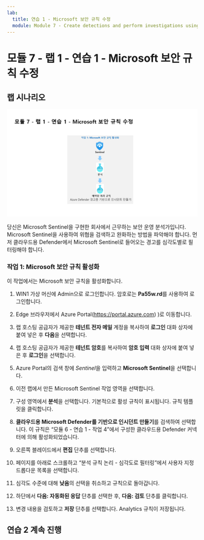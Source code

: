 ```yaml
---
lab:
  title: 연습 1 - Microsoft 보안 규칙 수정
  module: Module 7 - Create detections and perform investigations using Microsoft Sentinel
---
```


# <a name="module-7---lab-1---exercise-1---modify-a-microsoft-security-rule"></a>모듈 7 - 랩 1 - 연습 1 - Microsoft 보안 규칙 수정

## <a name="lab-scenario"></a>랩 시나리오

![랩 개요입니다.](../Media/SC-200-Lab_Diagrams_Mod7_L1_Ex1.png)

당신은 Microsoft Sentinel을 구현한 회사에서 근무하는 보안 운영 분석가입니다. Microsoft Sentinel을 사용하여 위협을 검색하고 완화하는 방법을 파악해야 합니다. 먼저 클라우드용 Defender에서 Microsoft Sentinel로 들어오는 경고를 심각도별로 필터링해야 합니다. 


### <a name="task-1-activate-a-microsoft-security-rule"></a>작업 1: Microsoft 보안 규칙 활성화

이 작업에서는 Microsoft 보안 규칙을 활성화합니다.

1. WIN1 가상 머신에 Admin으로 로그인합니다. 암호로는 **Pa55w.rd**를 사용하여 로그인합니다.  

1. Edge 브라우저에서 Azure Portal(https://portal.azure.com) )로 이동합니다.

1. 랩 호스팅 공급자가 제공한 **테넌트 전자 메일** 계정을 복사하여 **로그인** 대화 상자에 붙여 넣은 후 **다음**을 선택합니다.

1. 랩 호스팅 공급자가 제공한 **테넌트 암호**를 복사하여 **암호 입력** 대화 상자에 붙여 넣은 후 **로그인**을 선택합니다.

1. Azure Portal의 검색 창에 *Sentinel*을 입력하고 **Microsoft Sentinel**을 선택합니다.

1. 이전 랩에서 만든 Microsoft Sentinel 작업 영역을 선택합니다.

1. 구성 영역에서 **분석**을 선택합니다. 기본적으로 활성 규칙이 표시됩니다. 규칙 템플릿을 클릭합니다.

1. **클라우드용 Microsoft Defender를 기반으로 인시던트 만들기**를 검색하여 선택합니다. 이 규칙은 “모듈 6 - 연습 1 - 작업 4”에서 구성한 클라우드용 Defender 커넥터에 의해 활성화되었습니다. 

1. 오른쪽 블레이드에서 **편집** 단추를 선택합니다.

1. 페이지를 아래로 스크롤하고 “분석 규칙 논리 - 심각도로 필터링”에서 사용자 지정 드롭다운 목록을 선택합니다.

1. 심각도 수준에 대해 **낮음**의 선택을 취소하고 규칙으로 돌아갑니다.

1. 하단에서 **다음: 자동화된 응답** 단추를 선택한 후, **다음: 검토** 단추를 클릭합니다.

1. 변경 내용을 검토하고 **저장** 단추를 선택합니다. Analytics 규칙이 저장됩니다.

## <a name="proceed-to-exercise-2"></a>연습 2 계속 진행
